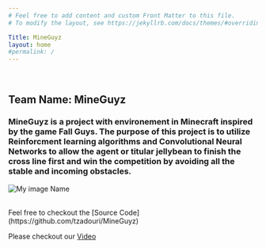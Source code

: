 ```yaml
---
# Feel free to add content and custom Front Matter to this file.
# To modify the layout, see https://jekyllrb.com/docs/themes/#overriding-theme-defaults

Title: MineGuyz
layout: home
#permalink: /
---
```


<br />

## Team Name:  MineGuyz	

### MineGuyz is a project with environement in Minecraft inspired by the game Fall Guys. The purpose of this project is to utilize Reinforcment learning algorithms and Convolutional Neural Networks to allow the agent or titular jellybean to finish the cross line first and win the competition by avoiding all the stable and incoming obstacles.
![My image Name](/assets/images/myimage.jpg)



<br />
Feel free to checkout the [Source Code](https://github.com/tzadouri/MineGuyz)

Please checkout our [Video](https://www.youtube.com/watch?v=SaT4Ns7_akk&feature=youtu.be)
